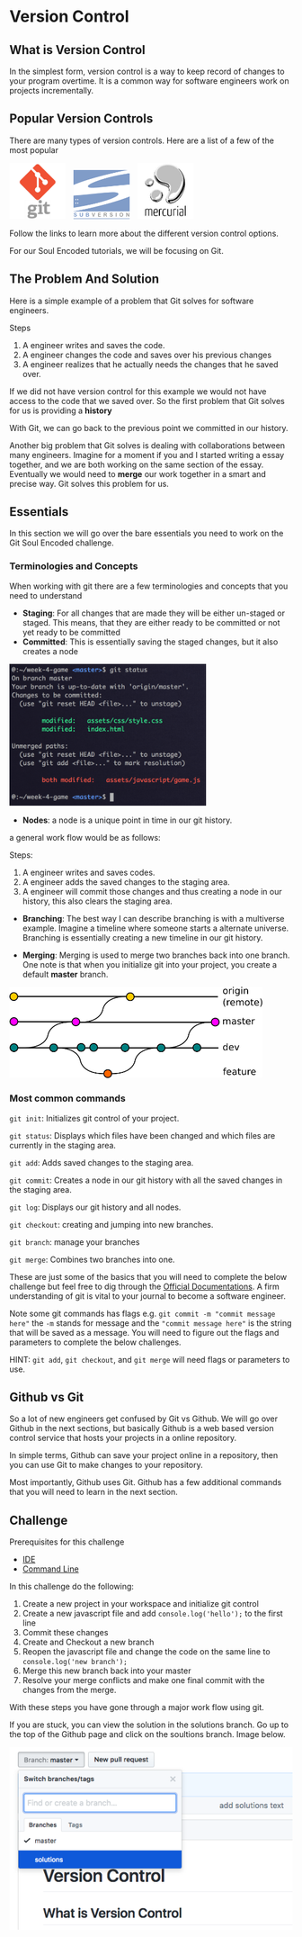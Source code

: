 # Version Control

## What is Version Control
In the simplest form, version control is a way to keep record of changes to your program overtime. It is a common way for software engineers work on projects incrementally.

## Popular Version Controls
There are many types of version controls. Here are a list of a few of the most popular

<!-- [![Git](assets/git.png)](https://en.wikipedia.org/wiki/Git) -->
<!-- [![SVN](assets/svn.png)](https://en.wikipedia.org/wiki/Apache_Subversion) -->
<!-- [![Mercurial](assets/mercurial.jpeg)](https://en.wikipedia.org/wiki/Mercurial) -->

<a href="https://en.wikipedia.org/wiki/Git"><img src="assets/git.png" style="max-width: 100px; padding-right: 10px;" /></a>
<a href="https://en.wikipedia.org/wiki/Apache_Subversion"><img src="assets/svn.png" style="max-width: 100px; padding-right: 10px;" /></a>
<a href="https://en.wikipedia.org/wiki/Mercurial"><img src="assets/mercurial.jpeg" style="max-width: 100px; padding-right: 10px;" /></a>

Follow the links to learn more about the different version control options.

For our Soul Encoded tutorials, we will be focusing on Git.

## The Problem And Solution
Here is a simple example of a problem that Git solves for software engineers.

Steps
1. A engineer writes and saves the code.
2. A engineer changes the code and saves over his previous changes
3. A engineer realizes that he actually needs the changes that he saved over.

If we did not have version control for this example we would not have access to the code that we saved over.
So the first problem that Git solves for us is providing a **history**

With Git, we can go back to the previous point we committed in our history.

Another big problem that Git solves is dealing with collaborations between many engineers. Imagine for a moment if you and I started writing a essay together, and we are both working on the same section of the essay. Eventually we would need to **merge** our work together in a smart and precise way. Git solves this problem for us.

## Essentials

In this section we will go over the bare essentials you need to work on the Git Soul Encoded challenge.

### Terminologies and Concepts

When working with git there are a few terminologies and concepts that you need to understand

- **Staging**: For all changes that are made they will be either un-staged or staged. This means, that they are either ready to be committed or not yet ready to be committed
- **Committed**: This is essentially saving the staged changes, but it also creates a node

<img src="assets/stage.png" style="max-width: 350px;"/>

- **Nodes**: a node is a unique point in time in our git history.  

a general work flow would be as follows:

Steps:
1. A engineer writes and saves codes.
2. A engineer adds the saved changes to the staging area.
3. A engineer will commit those changes and thus creating a node in our history, this also clears the staging area.

- **Branching**: The best way I can describe branching is with a multiverse example. Imagine a timeline where someone starts a alternate universe. Branching is essentially creating a new timeline in our git history.

- **Merging**: Merging is used to merge two branches back into one branch. One note is that when you initialize git into your project, you create a default **master** branch.


<img src="assets/git-nodes.png" style="width: 450px;"/>

### Most common commands
`git init`: Initializes git control of your project.

`git status`: Displays which files have been changed and which files are currently in the staging area.

`git add`: Adds saved changes to the staging area.

`git commit`: Creates a node in our git history with all the saved changes in the staging area.

`git log`: Displays our git history and all nodes.

`git checkout`: creating and jumping into new branches.

`git branch`: manage your branches

`git merge`: Combines two branches into one.

These are just some of the basics that you will need to complete the below challenge but feel free to dig through the [Official Documentations](https://git-scm.com/doc). A firm understanding of git is vital to your journal to become a software engineer.

Note some git commands has flags e.g. `git commit -m "commit message here"` the `-m` stands for message and the `"commit message here"` is the string that will be saved as a message. You will need to figure out the flags and parameters to complete the below challenges.

HINT: `git add`, `git checkout`, and `git merge` will need flags or parameters to use.

## Github vs Git
So a lot of new engineers get confused by Git vs Github. We will go over Github in the next sections, but basically Github is a web based version control service that hosts your projects in a online repository.

In simple terms, Github can save your project online in a repository, then you can use Git to make changes to your repository.

Most importantly, Github uses Git. Github has a few additional commands that you will need to learn in the next section.

## Challenge

Prerequisites for this challenge
- [IDE](https://github.com/SoulEncoded/IDE)
- [Command Line]()

In this challenge do the following:

1. Create a new project in your workspace and initialize git control
2. Create a new javascript file and add `console.log('hello');` to the first line
3. Commit these changes
4. Create and Checkout a new branch
5. Reopen the javascript file and change the code on the same line to `console.log('new branch');`
6. Merge this new branch back into your master
7. Resolve your merge conflicts and make one final commit with the changes from the merge.

With these steps you have gone through a major work flow using git.

If you are stuck, you can view the solution in the solutions branch. Go up to the top of the Github page and click on the soultions branch. Image below.

![solutions](assets/solutions.png)
